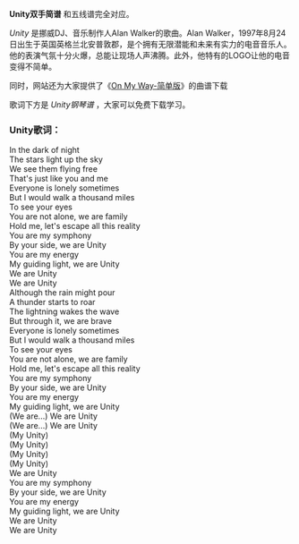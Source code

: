 

**Unity双手简谱** 和五线谱完全对应。

_Unity_ 是挪威DJ、音乐制作人Alan Walker的歌曲。Alan
Walker，1997年8月24日出生于英国英格兰北安普敦郡，是个拥有无限潜能和未来有实力的电音音乐人。他的表演气氛十分火爆，总能让现场人声沸腾。此外，他特有的LOGO让他的电音变得不简单。

同时，网站还为大家提供了《[On My Way-简单版](Music-10224-On-My-Way-简单版-Alan-Walker.html "On My
Way-简单版")》的曲谱下载

歌词下方是 _Unity钢琴谱_ ，大家可以免费下载学习。

### Unity歌词：

In the dark of night  
The stars light up the sky  
We see them flying free  
That's just like you and me  
Everyone is lonely sometimes  
But I would walk a thousand miles  
To see your eyes  
You are not alone, we are family  
Hold me, let's escape all this reality  
You are my symphony  
By your side, we are Unity  
You are my energy  
My guiding light, we are Unity  
We are Unity  
We are Unity  
Although the rain might pour  
A thunder starts to roar  
The lightning wakes the wave  
But through it, we are brave  
Everyone is lonely sometimes  
But I would walk a thousand miles  
To see your eyes  
You are not alone, we are family  
Hold me, let's escape all this reality  
You are my symphony  
By your side, we are Unity  
You are my energy  
My guiding light, we are Unity  
(We are...) We are Unity  
(We are...) We are Unity  
(My Unity)  
(My Unity)  
(My Unity)  
(My Unity)  
We are Unity  
You are my symphony  
By your side, we are Unity  
You are my energy  
My guiding light, we are Unity  
We are Unity  
We are Unity

